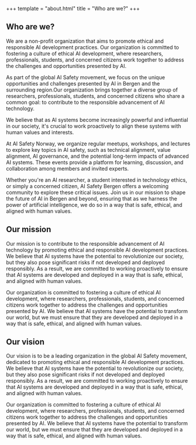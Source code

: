 +++
template = "about.html" 
title = "Who are we?" 
+++

## Who are we?

We are a non-profit organization that aims to promote ethical and responsible AI development practices. Our organization is committed to fostering a culture of ethical AI development, where researchers, professionals, students, and concerned citizens work together to address the challenges and opportunities presented by AI.

As part of the global AI Safety movement, we focus on the unique opportunities and challenges presented by AI in Bergen and the surrounding region.Our organization brings together a diverse group of researchers, professionals, students, and concerned citizens who share a common goal: to contribute to the responsible advancement of AI technology. 

We believe that as AI systems become increasingly powerful and influential in our society, it's crucial to work proactively to align these systems with human values and interests. 

At AI Safety Norway, we organize regular meetups, workshops, and lectures to explore key topics in AI safety, such as technical alignment, value alignment, AI governance, and the potential long-term impacts of advanced AI systems. These events provide a platform for learning, discussion, and collaboration among members and invited experts.

Whether you're an AI researcher, a student interested in technology ethics, or simply a concerned citizen, AI Safety Bergen offers a welcoming community to explore these critical issues. Join us in our mission to shape the future of AI in Bergen and beyond, ensuring that as we harness the power of artificial intelligence, we do so in a way that is safe, ethical, and aligned with human values.


## Our mission

Our mission is to contribute to the responsible advancement of AI technology by promoting ethical and responsible AI development practices. We believe that AI systems have the potential to revolutionize our society, but they also pose significant risks if not developed and deployed responsibly. As a result, we are committed to working proactively to ensure that AI systems are developed and deployed in a way that is safe, ethical, and aligned with human values.

Our organization is committed to fostering a culture of ethical AI development, where researchers, professionals, students, and concerned citizens work together to address the challenges and opportunities presented by AI. We believe that AI systems have the potential to transform our world, but we must ensure that they are developed and deployed in a way that is safe, ethical, and aligned with human values.

## Our vision

Our vision is to be a leading organization in the global AI Safety movement, dedicated to promoting ethical and responsible AI development practices. We believe that AI systems have the potential to revolutionize our society, but they also pose significant risks if not developed and deployed responsibly. As a result, we are committed to working proactively to ensure that AI systems are developed and deployed in a way that is safe, ethical, and aligned with human values.

Our organization is committed to fostering a culture of ethical AI development, where researchers, professionals, students, and concerned citizens work together to address the challenges and opportunities presented by AI. We believe that AI systems have the potential to transform our world, but we must ensure that they are developed and deployed in a way that is safe, ethical, and aligned with human values.